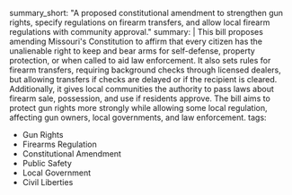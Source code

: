 summary_short: "A proposed constitutional amendment to strengthen gun rights, specify regulations on firearm transfers, and allow local firearm regulations with community approval."
summary: |
  This bill proposes amending Missouri's Constitution to affirm that every citizen has the unalienable right to keep and bear arms for self-defense, property protection, or when called to aid law enforcement. It also sets rules for firearm transfers, requiring background checks through licensed dealers, but allowing transfers if checks are delayed or if the recipient is cleared. Additionally, it gives local communities the authority to pass laws about firearm sale, possession, and use if residents approve. The bill aims to protect gun rights more strongly while allowing some local regulation, affecting gun owners, local governments, and law enforcement.
tags:
  - Gun Rights
  - Firearms Regulation
  - Constitutional Amendment
  - Public Safety
  - Local Government
  - Civil Liberties
